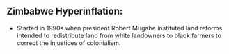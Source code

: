 ## Zimbabwe Hyperinflation:
- Started in 1990s when president Robert Mugabe instituted land reforms intended to redistribute land from white landowners to black farmers to correct the injustices of colonialism.
